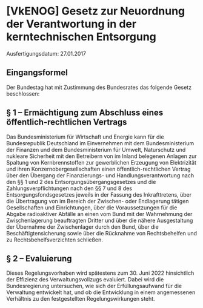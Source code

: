 # [VkENOG] Gesetz zur Neuordnung der Verantwortung in der kerntechnischen Entsorgung

Ausfertigungsdatum: 27.01.2017

 

## Eingangsformel

Der Bundestag hat mit Zustimmung des Bundesrates das folgende Gesetz beschlossen:


## § 1 – Ermächtigung zum Abschluss eines öffentlich-rechtlichen Vertrags

Das Bundesministerium für Wirtschaft und Energie kann für die Bundesrepublik Deutschland im Einvernehmen mit dem Bundesministerium der Finanzen und dem Bundesministerium für Umwelt, Naturschutz und nukleare Sicherheit mit den Betreibern von im Inland belegenen Anlagen zur Spaltung von Kernbrennstoffen zur gewerblichen Erzeugung von Elektrizität und ihren Konzernobergesellschaften einen öffentlich-rechtlichen Vertrag über den Übergang der Finanzierungs- und Handlungsverantwortung nach den §§ 1 und 2 des Entsorgungsübergangsgesetzes und die Zahlungsverpflichtungen nach den §§ 7 und 8 des Entsorgungsfondsgesetzes jeweils in der Fassung des Inkrafttretens, über die Übertragung von im Bereich der Zwischen- oder Endlagerung tätigen Gesellschaften und Einrichtungen, über die Voraussetzungen für die Abgabe radioaktiver Abfälle an einen vom Bund mit der Wahrnehmung der Zwischenlagerung beauftragten Dritter und über die nähere Ausgestaltung der Übernahme der Zwischenlager durch den Bund, über die Beschäftigtensicherung sowie über die Rücknahme von Rechtsbehelfen und zu Rechtsbehelfsverzichten schließen.


## § 2 – Evaluierung

Dieses Regelungsvorhaben wird spätestens zum 30. Juni 2022 hinsichtlich der Effizienz des Verwaltungsvollzugs evaluiert. Dabei wird die Bundesregierung untersuchen, wie sich der Erfüllungsaufwand für die Verwaltung entwickelt hat, und ob die Entwicklung in einem angemessenen Verhältnis zu den festgestellten Regelungswirkungen steht.

